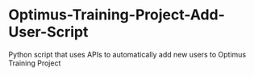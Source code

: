 # Optimus-Training-Project-Add-User-Script
Python script that uses APIs to automatically add new users to Optimus Training Project
